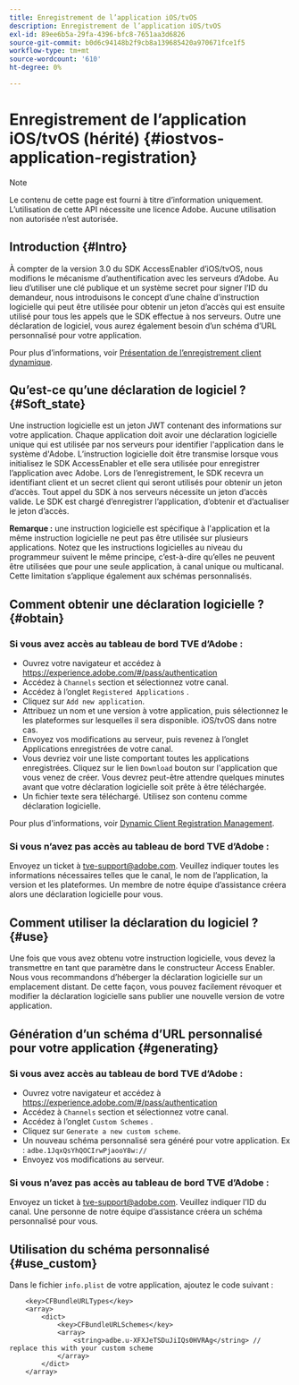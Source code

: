 ```yaml
---
title: Enregistrement de l’application iOS/tvOS
description: Enregistrement de l’application iOS/tvOS
exl-id: 89ee6b5a-29fa-4396-bfc8-7651aa3d6826
source-git-commit: b0d6c94148b2f9cb8a139685420a970671fce1f5
workflow-type: tm+mt
source-wordcount: '610'
ht-degree: 0%

---
```



# Enregistrement de l’application iOS/tvOS (hérité) {#iostvos-application-registration}

>[!NOTE]
>
>Le contenu de cette page est fourni à titre d’information uniquement. L’utilisation de cette API nécessite une licence Adobe. Aucune utilisation non autorisée n’est autorisée.

## Introduction {#Intro}

À compter de la version 3.0 du SDK AccessEnabler d’iOS/tvOS, nous modifions le mécanisme d’authentification avec les serveurs d’Adobe. Au lieu d’utiliser une clé publique et un système secret pour signer l’ID du demandeur, nous introduisons le concept d’une chaîne d’instruction logicielle qui peut être utilisée pour obtenir un jeton d’accès qui est ensuite utilisé pour tous les appels que le SDK effectue à nos serveurs. Outre une déclaration de logiciel, vous aurez également besoin d’un schéma d’URL personnalisé pour votre application.

Pour plus d’informations, voir [Présentation de l’enregistrement client dynamique](../../../rest-apis/rest-api-dcr/dynamic-client-registration-overview.md).

## Qu’est-ce qu’une déclaration de logiciel ? {#Soft_state}

Une instruction logicielle est un jeton JWT contenant des informations sur votre application. Chaque application doit avoir une déclaration logicielle unique qui est utilisée par nos serveurs pour identifier l&#39;application dans le système d&#39;Adobe. L’instruction logicielle doit être transmise lorsque vous initialisez le SDK AccessEnabler et elle sera utilisée pour enregistrer l’application avec Adobe. Lors de l’enregistrement, le SDK recevra un identifiant client et un secret client qui seront utilisés pour obtenir un jeton d’accès. Tout appel du SDK à nos serveurs nécessite un jeton d’accès valide. Le SDK est chargé d’enregistrer l’application, d’obtenir et d’actualiser le jeton d’accès.

**Remarque :** une instruction logicielle est spécifique à l&#39;application et la même instruction logicielle ne peut pas être utilisée sur plusieurs applications. Notez que les instructions logicielles au niveau du programmeur suivent le même principe, c’est-à-dire qu’elles ne peuvent être utilisées que pour une seule application, à canal unique ou multicanal. Cette limitation s’applique également aux schémas personnalisés.

## Comment obtenir une déclaration logicielle ? {#obtain}

### Si vous avez accès au tableau de bord TVE d’Adobe :

- Ouvrez votre navigateur et accédez à <https://experience.adobe.com/#/pass/authentication>
- Accédez à `Channels` section et sélectionnez votre canal.
- Accédez à l’onglet `Registered Applications` .
- Cliquez sur `Add new application`.
- Attribuez un nom et une version à votre application, puis sélectionnez le   les plateformes sur lesquelles il sera disponible. iOS/tvOS dans notre cas.
- Envoyez vos modifications au serveur, puis revenez à l’onglet Applications enregistrées de votre canal.
- Vous devriez voir une liste comportant toutes les applications enregistrées. Cliquez sur le lien   `Download` bouton sur l&#39;application que vous venez de créer. Vous devrez peut-être attendre quelques minutes avant que votre déclaration logicielle soit prête à être téléchargée.
- Un fichier texte sera téléchargé. Utilisez son contenu comme déclaration logicielle.

Pour plus d&#39;informations, voir [Dynamic Client Registration Management](../../../rest-apis/rest-api-dcr/dynamic-client-registration-overview.md#dynamic-client-registration-management).

### Si vous n’avez pas accès au tableau de bord TVE d’Adobe :

Envoyez un ticket à <tve-support@adobe.com>. Veuillez indiquer toutes les informations nécessaires telles que le canal, le nom de l’application, la version et les plateformes. Un membre de notre équipe d’assistance créera alors une déclaration logicielle pour vous.

## Comment utiliser la déclaration du logiciel ? {#use}

Une fois que vous avez obtenu votre instruction logicielle, vous devez la transmettre en tant que paramètre dans le constructeur Access Enabler. Nous vous recommandons d’héberger la déclaration logicielle sur un emplacement distant. De cette façon, vous pouvez facilement révoquer et modifier la déclaration logicielle sans publier une nouvelle version de votre application.

## Génération d’un schéma d’URL personnalisé pour votre application {#generating}

### Si vous avez accès au tableau de bord TVE d’Adobe :

- Ouvrez votre navigateur et accédez à <https://experience.adobe.com/#/pass/authentication>
- Accédez à `Channels` section et sélectionnez votre canal.
- Accédez à l’onglet `Custom Schemes` .
- Cliquez sur `Generate a new custom scheme`.
- Un nouveau schéma personnalisé sera généré pour votre application. Ex : `adbe.1JqxQsYhQOCIrwPjaooY8w://`
- Envoyez vos modifications au serveur.

### Si vous n’avez pas accès au tableau de bord TVE d’Adobe :

Envoyez un ticket à <tve-support@adobe.com>. Veuillez indiquer l’ID du canal. Une personne de notre équipe d’assistance créera un schéma personnalisé pour vous.

## Utilisation du schéma personnalisé {#use_custom}

Dans le fichier `info.plist` de votre application, ajoutez le code suivant :

```plist
    <key>CFBundleURLTypes</key>
    <array>
        <dict>
            <key>CFBundleURLSchemes</key>
            <array>
                <string>adbe.u-XFXJeTSDuJiIQs0HVRAg</string> // replace this with your custom scheme
            </array>
        </dict>
    </array>
```
